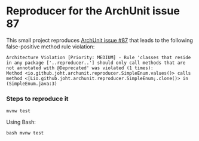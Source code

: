 # Reproducer for the ArchUnit issue 87
This small project reproduces [ArchUnit issue #87](https://github.com/TNG/ArchUnit/issues/87) that leads to the following false-positive method rule violation:

``` 
Architecture Violation [Priority: MEDIUM] - Rule 'classes that reside in any package ['..reproducer..'] should only call methods that are not annotated with @Deprecated' was violated (1 times):
Method <io.github.joht.archunit.reproducer.SimpleEnum.values()> calls method <[Lio.github.joht.archunit.reproducer.SimpleEnum;.clone()> in (SimpleEnum.java:3)
```

### Steps to reproduce it
```
mvnw test
```
Using Bash:
```
bash mvnw test
```